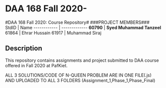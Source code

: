 # DAA 168 Fall 2020-
#DAA 168 Fall 2020: Course Repository#
###PROJECT MEMBERS###
StdID | Name
------------ | -------------
**60790** | **Syed Muhammad Tanzeel** <!--this is the group leader in bold-->
61864 | Ehrar Hussain
61917 | Muhammad Siraj
<!-- Replace name and student ids with acutally group member names and ids-->

## Description ##
This repository contains assignments and project submitted to DAA course offered in Fall 2020 at PafKiet.

ALL 3 SOLUTIONS/CODE OF N-QUEEN PROBLEM ARE IN ONE FILE(.js) AND UPLOADED TO ALL 3 FOLDERS (Assignment_1,Phase_1,Phase_Final)
